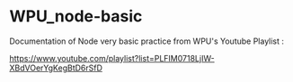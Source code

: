# WPU_node-basic
Documentation of Node very basic practice from WPU's Youtube Playlist :

https://www.youtube.com/playlist?list=PLFIM0718LjIW-XBdVOerYgKegBtD6rSfD
